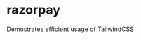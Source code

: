 # razorpay
Demostrates efficient usage of TailwindCSS

<!-- 2024-11-13T01:29:14+05:30 -->
<!-- 2024-11-22T04:45:23+05:30 -->
<!-- 2025-02-05T00:51:40+05:30 -->
<!-- 2025-03-11T03:07:45+05:30 -->
<!-- 2025-03-21T21:33:47+05:30 -->